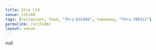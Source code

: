 ```yaml
---
title: Itsu Ltd
venue: v15180
tags: [restaurant, food, "fhrs:631984", takeaway, "fhrs:706512"]
permalink: /v/15180/
layout: venue
---
```

null